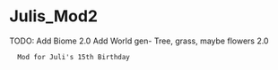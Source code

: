 Julis_Mod2
==========
TODO: Add Biome 2.0
      Add World gen- Tree, grass, maybe flowers 2.0
      
      
      Mod for Juli's 15th Birthday

